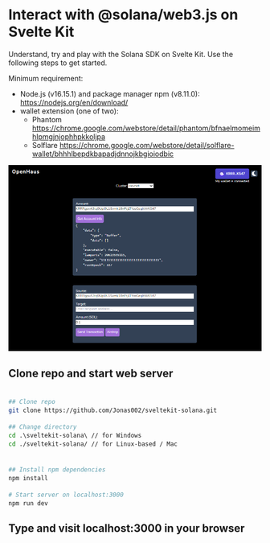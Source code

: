 # Interact with @solana/web3.js on Svelte Kit

Understand, try and play with the Solana SDK on Svelte Kit. Use the following steps to get started.

Minimum requirement: 
- Node.js (v16.15.1) and package manager npm (v8.11.0): https://nodejs.org/en/download/
- wallet extension (one of two):
    - Phantom https://chrome.google.com/webstore/detail/phantom/bfnaelmomeimhlpmgjnjophhpkkoljpa
    - Solflare https://chrome.google.com/webstore/detail/solflare-wallet/bhhhlbepdkbapadjdnnojkbgioiodbic


![alt text](https://github.com/Jonas002/images/blob/main/svelte-kit-solana-app.png?raw=true)


## Clone repo and start web server

```bash

## Clone repo
git clone https://github.com/Jonas002/sveltekit-solana.git

## Change directory 
cd .\sveltekit-solana\ // for Windows
cd ./sveltekit-solana/ // for Linux-based / Mac


## Install npm dependencies
npm install

# Start server on localhost:3000
npm run dev 

```

## Type and visit localhost:3000 in your browser

